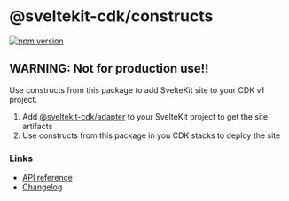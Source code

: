 # @sveltekit-cdk/constructs
 
 [![npm version](https://badge.fury.io/js/@sveltekit-cdk%2Fconstructs.svg)](https://badge.fury.io/js/@sveltekit-cdk%2Fconstructs)

## WARNING: Not for production use!!

Use constructs from this package to add SvelteKit
site to your CDK v1 project. 

1. Add [@sveltekit-cdk/adapter](https://github.com/juranki/sveltekit-cdk/tree/main/packages/adapter#readme) to your SvelteKit project to get
the site artifacts
1. Use constructs from this package in you CDK stacks
to deploy the site

### Links

- [API reference](https://juranki.github.io/sveltekit-cdk/modules/_sveltekit_cdk_constructs.html)
- [Changelog](./CHANGELOG.md)